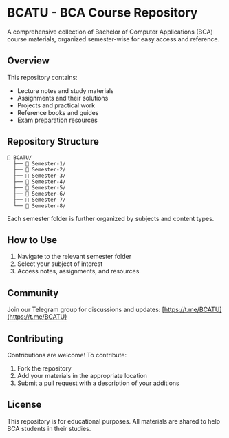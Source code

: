 # BCATU - BCA Course Repository

A comprehensive collection of Bachelor of Computer Applications (BCA) course materials, organized semester-wise for easy access and reference.

## Overview

This repository contains:
- Lecture notes and study materials
- Assignments and their solutions
- Projects and practical work
- Reference books and guides
- Exam preparation resources

## Repository Structure

```
📁 BCATU/
  ├── 📁 Semester-1/
  ├── 📁 Semester-2/
  ├── 📁 Semester-3/
  ├── 📁 Semester-4/
  ├── 📁 Semester-5/
  ├── 📁 Semester-6/
  ├── 📁 Semester-7/
  └── 📁 Semester-8/
```

Each semester folder is further organized by subjects and content types.

## How to Use

1. Navigate to the relevant semester folder
2. Select your subject of interest
3. Access notes, assignments, and resources

## Community

Join our Telegram group for discussions and updates:
[https://t.me/BCATU](https://t.me/BCATU)

## Contributing

Contributions are welcome! To contribute:
1. Fork the repository
2. Add your materials in the appropriate location
3. Submit a pull request with a description of your additions

## License

This repository is for educational purposes. All materials are shared to help BCA students in their studies.
